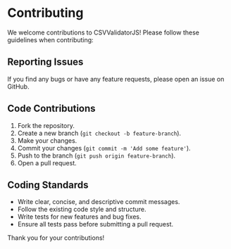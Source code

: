 
# Contributing

We welcome contributions to CSVValidatorJS! Please follow these guidelines when contributing:

## Reporting Issues

If you find any bugs or have any feature requests, please open an issue on GitHub.

## Code Contributions

1. Fork the repository.
2. Create a new branch (`git checkout -b feature-branch`).
3. Make your changes.
4. Commit your changes (`git commit -m 'Add some feature'`).
5. Push to the branch (`git push origin feature-branch`).
6. Open a pull request.

## Coding Standards

- Write clear, concise, and descriptive commit messages.
- Follow the existing code style and structure.
- Write tests for new features and bug fixes.
- Ensure all tests pass before submitting a pull request.

Thank you for your contributions!
